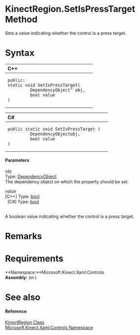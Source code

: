KinectRegion.SetIsPressTarget Method  
====================================  

Sets a value indicating whether the control is a press target. <span id="syntaxSection"></span>

Syntax  
======  

<table>
<colgroup>
<col width="100%" />
</colgroup>
<thead>
<tr class="header">
<th align="left">C++</th>
</tr>
</thead>
<tbody>
<tr class="odd">
<td align="left"><pre><code>public:  
static void SetIsPressTarget(  
         DependencyObject^ obj,  
         bool value  
)</code></pre></td>
</tr>
</tbody>
</table>

<table>
<colgroup>
<col width="100%" />
</colgroup>
<thead>
<tr class="header">
<th align="left">C#</th>
</tr>
</thead>
<tbody>
<tr class="odd">
<td align="left"><pre><code>public static void SetIsPressTarget (  
         DependencyObjectobj,  
         bool value  
)</code></pre></td>
</tr>
</tbody>
</table>

<span id="ID4EG"></span>
#### Parameters  

*obj*    
Type: [DependencyObject](http://msdn.microsoft.com/en-us/library/windows.ui.xaml.dependencyobject.aspx)  
The dependency object on which the property should be set.  

*value*    
[C++] Type: [bool](http://msdn.microsoft.com/en-us/library/hh755815.aspx)  
  [C\#] Type: [bool](http://msdn.microsoft.com/en-us/library/system.boolean.aspx)  
   

A boolean value indicating whether the control is a press target.  

<span id="remarks"></span>

Remarks  
=======  

<span id="requirements"></span>

Requirements  
============  

**Namespace:**Microsoft.Kinect.Xaml.Controls  
**Assembly:** (in )  

<span id="ID4EJB"></span>

See also  
========  

<span id="ID4ELB"></span>
#### Reference  

[KinectRegion Class](../../KinectRegion_Class.md)  
 [Microsoft.Kinect.Xaml.Controls Namespace](../../../Kinect.Xaml.Controls.md)  



<!--Please do not edit the data in the comment block below.-->
<!--
TOCTitle : SetIsPressTarget Method
RLTitle : KinectRegion.SetIsPressTarget Method
KeywordK : SetIsPressTarget method
KeywordK : KinectRegion.SetIsPressTarget method
KeywordF : Microsoft.Kinect.Xaml.Controls.KinectRegion.SetIsPressTarget
KeywordF : KinectRegion.SetIsPressTarget
KeywordF : SetIsPressTarget
KeywordF : Microsoft.Kinect.Xaml.Controls.KinectRegion.SetIsPressTarget(Windows.UI.Xaml.DependencyObject,System.Boolean)
KeywordA : M:Microsoft.Kinect.Xaml.Controls.KinectRegion.SetIsPressTarget(Windows.UI.Xaml.DependencyObject,System.Boolean)
AssetID : M:Microsoft.Kinect.Xaml.Controls.KinectRegion.SetIsPressTarget(Windows.UI.Xaml.DependencyObject,System.Boolean)
Locale : en-us
CommunityContent : 1
APIType : Managed
APILocation : 
APIName : Microsoft.Kinect.Xaml.Controls.KinectRegion.SetIsPressTarget
TargetOS : Windows
TopicType : kbSyntax
DevLang : VB
DevLang : CSharp
DevLang : JavaScript
DevLang : C++
DocSet : K4Wv2
ProjType : K4Wv2Proj
Technology : Kinect for Windows
Product : Kinect for Windows SDK v2
productversion : 20
-->
